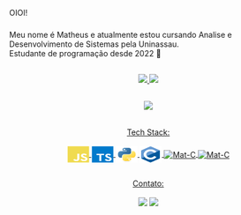 OIOI!
###
<p>
Meu nome é Matheus e atualmente estou cursando Analise e Desenvolvimento de Sistemas pela Uninassau. <br>
Estudante de programação desde 2022 🤠
</p>

##
<div align="center">
  <a href="https://github.com/Mat-Queiroz">
  <img height="130em" src="https://github-readme-stats.vercel.app/api?username=Mat-Queiroz&show_icons=true&theme=radical&include_all_commits=true&count_private=true"/>
  <img height="130em" src="https://github-readme-stats.vercel.app/api/top-langs/?username=Mat-Queiroz&layout=compact&langs_count=7&theme=radical"/>
</div>

##
<div align="center">
  <img src="https://github.com/Mat-Queiroz/Mat-Queiroz/assets/126326790/ceea860f-9ee1-43c7-a274-d0b6c41695f0.jpg"
</div>
    
##
<div align="center"> Tech Stack: </div>
<div style="display: inline_block" align="center"><br>
  <img align="center" alt="Mat-Js" height="30" width="40" src="https://raw.githubusercontent.com/devicons/devicon/master/icons/javascript/javascript-plain.svg">
  <img align="center" alt="Mat-Ts" height="30" width="40" src="https://raw.githubusercontent.com/devicons/devicon/master/icons/typescript/typescript-plain.svg">
  <img align="center" alt="Mat-Python" height="30" width="40" src="https://raw.githubusercontent.com/devicons/devicon/master/icons/python/python-original.svg">
  <img align="center" alt="Mat-C" height="30" width="40" src="https://raw.githubusercontent.com/devicons/devicon/master/icons/c/c-original.svg">
  <img align="center" alt="Mat-C" height="30" width="40" src="https://cdn.jsdelivr.net/gh/devicons/devicon/icons/html5/html5-original.svg" />
  <img align="center" alt="Mat-C" height="30" width="40" src="https://cdn.jsdelivr.net/gh/devicons/devicon/icons/css3/css3-original.svg" />
  

</div>

##

<div align="center"> Contato:</div>
<br>
<div align="center">
  <a href = "mailto:matheusqueiroz1803.com"><img src="https://img.shields.io/badge/-Gmail-%23333?style=for-the-badge&logo=gmail&logoColor=white" target="_blank"></a>
  <a href="https://www.linkedin.com/in/matheus-queiroz-andrade-3abb27267/" target="_blank"><img src="https://img.shields.io/badge/-LinkedIn-%230077B5?style=for-the-badge&logo=linkedin&logoColor=white" target="_blank"></a> 
</div>
